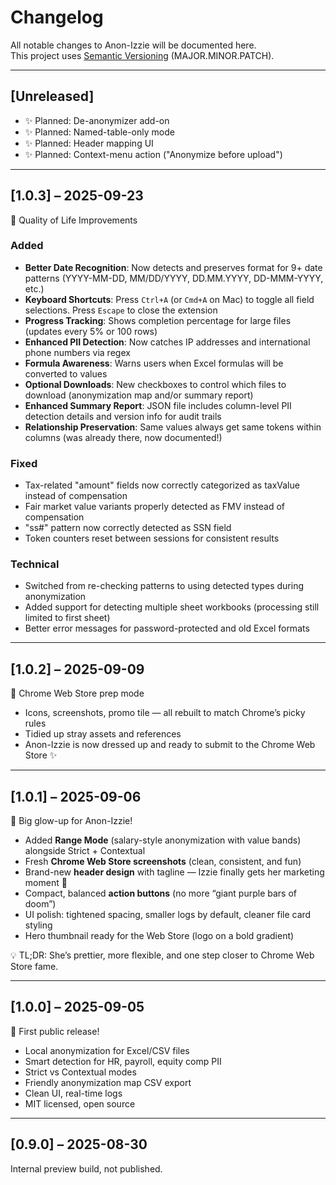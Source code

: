 # Changelog

All notable changes to Anon-Izzie will be documented here.  
This project uses [Semantic Versioning](https://semver.org/) (MAJOR.MINOR.PATCH).

---

## [Unreleased]
- ✨ Planned: De-anonymizer add-on
- ✨ Planned: Named-table-only mode
- ✨ Planned: Header mapping UI
- ✨ Planned: Context-menu action ("Anonymize before upload")

---

## [1.0.3] – 2025-09-23
🎯 Quality of Life Improvements

### Added
- **Better Date Recognition**: Now detects and preserves format for 9+ date patterns (YYYY-MM-DD, MM/DD/YYYY, DD.MM.YYYY, DD-MMM-YYYY, etc.)
- **Keyboard Shortcuts**: Press `Ctrl+A` (or `Cmd+A` on Mac) to toggle all field selections. Press `Escape` to close the extension
- **Progress Tracking**: Shows completion percentage for large files (updates every 5% or 100 rows)
- **Enhanced PII Detection**: Now catches IP addresses and international phone numbers via regex
- **Formula Awareness**: Warns users when Excel formulas will be converted to values
- **Optional Downloads**: New checkboxes to control which files to download (anonymization map and/or summary report)
- **Enhanced Summary Report**: JSON file includes column-level PII detection details and version info for audit trails
- **Relationship Preservation**: Same values always get same tokens within columns (was already there, now documented!)

### Fixed
- Tax-related "amount" fields now correctly categorized as taxValue instead of compensation
- Fair market value variants properly detected as FMV instead of compensation
- "ss#" pattern now correctly detected as SSN field
- Token counters reset between sessions for consistent results

### Technical
- Switched from re-checking patterns to using detected types during anonymization
- Added support for detecting multiple sheet workbooks (processing still limited to first sheet)
- Better error messages for password-protected and old Excel formats

---

## [1.0.2] – 2025-09-09
🏪 Chrome Web Store prep mode  

- Icons, screenshots, promo tile — all rebuilt to match Chrome’s picky rules  
- Tidied up stray assets and references  
- Anon-Izzie is now dressed up and ready to submit to the Chrome Web Store ✨

---

## [1.0.1] – 2025-09-06
🚀 Big glow-up for Anon-Izzie!  

- Added **Range Mode** (salary-style anonymization with value bands) alongside Strict + Contextual  
- Fresh **Chrome Web Store screenshots** (clean, consistent, and fun)  
- Brand-new **header design** with tagline — Izzie finally gets her marketing moment 🎤  
- Compact, balanced **action buttons** (no more “giant purple bars of doom”)  
- UI polish: tightened spacing, smaller logs by default, cleaner file card styling  
- Hero thumbnail ready for the Web Store (logo on a bold gradient)  

💡 TL;DR: She’s prettier, more flexible, and one step closer to Chrome Web Store fame.
 
---

## [1.0.0] – 2025-09-05
🎉 First public release!  

- Local anonymization for Excel/CSV files  
- Smart detection for HR, payroll, equity comp PII  
- Strict vs Contextual modes  
- Friendly anonymization map CSV export  
- Clean UI, real-time logs  
- MIT licensed, open source  

---

## [0.9.0] – 2025-08-30
Internal preview build, not published.  
